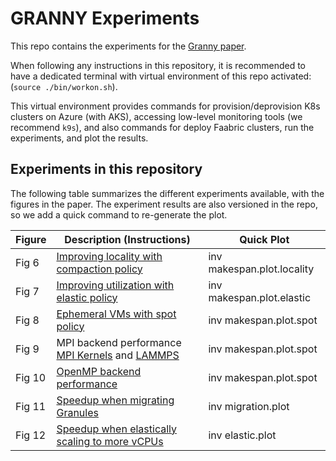 # GRANNY Experiments

This repo contains the experiments for the [Granny paper](https://arxiv.org/abs/2302.11358).

When following any instructions in this repository, it is recommended to have a dedicated terminal with virtual environment of this repo activated: (`source ./bin/workon.sh`).

This virtual environment provides commands for provision/deprovision K8s clusters on Azure (with AKS), accessing low-level monitoring tools (we recommend `k9s`), and also commands for deploy Faabric clusters, run the experiments, and plot the results.

## Experiments in this repository

The following table summarizes the different experiments available, with the
figures in the paper. The experiment results are also versioned in the repo,
so we add a quick command to re-generate the plot.

| Figure | Description (Instructions) | Quick Plot |
|---|---|---|
| Fig 6 | [Improving locality with compaction policy](./tasks/makespan/locality.md) | inv makespan.plot.locality |
| Fig 7 | [Improving utilization with elastic policy](./tasks/makespan/elastic.md) | inv makespan.plot.elastic |
| Fig 8 | [Ephemeral VMs with spot policy](./tasks/makespan/spot.md) | inv makespan.plot.spot |
| Fig 9 | MPI backend performance [MPI Kernels](./tasks/kernels_mpi/README.md.md) and [LAMMPS](./tasks/lammps/README.md) | inv makespan.plot.spot |
| Fig 10 | [OpenMP backend performance](./tasks/kernels_omp/README.md) | inv makespan.plot.spot |
| Fig 11 | [Speedup when migrating Granules](./tasks/migration/README.md) | inv migration.plot |
| Fig 12 | [Speedup when elastically scaling to more vCPUs](./tasks/elastic/README.md) | inv elastic.plot |
